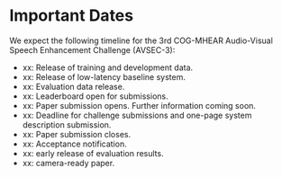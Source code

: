 # Important Dates

We expect the following timeline for the 3rd COG-MHEAR Audio-Visual Speech Enhancement Challenge (AVSEC-3):

- xx: Release of training and development data. 
- xx: Release of low-latency baseline system. 
- xx: Evaluation data release. 
- xx: Leaderboard open for submissions. 
- xx: Paper submission opens. Further information coming soon. 
- xx: Deadline for challenge submissions and one-page system description submission.
- xx: Paper submission closes. 
- xx: Acceptance notification. 
- xx: early release of evaluation results.
- xx: camera-ready paper. 

